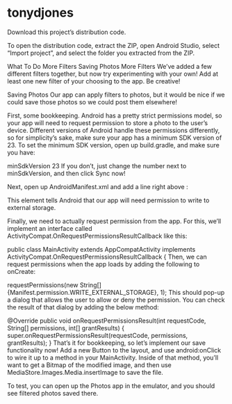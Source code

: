 # tonydjones

Download this project’s distribution code.

To open the distribution code, extract the ZIP, open Android Studio, select “Import project”, and select the folder you extracted from the ZIP.

What To Do
More Filters
Saving Photos
More Filters
We’ve added a few different filters together, but now try experimenting with your own! Add at least one new filter of your choosing to the app. Be creative!

Saving Photos
Our app can apply filters to photos, but it would be nice if we could save those photos so we could post them elsewhere!

First, some bookkeeping. Android has a pretty strict permissions model, so your app will need to request permission to store a photo to the user’s device. Different versions of Android handle these permissions differently, so for simplicity’s sake, make sure your app has a minimum SDK version of 23. To set the minimum SDK version, open up build.gradle, and make sure you have:

minSdkVersion 23
If you don’t, just change the number next to minSdkVersion, and then click Sync now!

Next, open up AndroidManifest.xml and add a line right above </manifest>:

<uses-permission
    android:name="android.permission.WRITE_EXTERNAL_STORAGE"
    tools:remove="android:maxSdkVersion" />
This element tells Android that our app will need permission to write to external storage.

Finally, we need to actually request permission from the app. For this, we’ll implement an interface called ActivityCompat.OnRequestPermissionsResultCallback like this:

public class MainActivity extends AppCompatActivity implements ActivityCompat.OnRequestPermissionsResultCallback {
Then, we can request permissions when the app loads by adding the following to onCreate:

requestPermissions(new String[]{Manifest.permission.WRITE_EXTERNAL_STORAGE}, 1);
This should pop-up a dialog that allows the user to allow or deny the permission. You can check the result of that dialog by adding the below method:

@Override
public void onRequestPermissionsResult(int requestCode, String[] permissions, int[] grantResults) {
    super.onRequestPermissionsResult(requestCode, permissions, grantResults);
}
That’s it for bookkeeping, so let’s implement our save functionality now! Add a new Button to the layout, and use android:onClick to wire it up to a method in your MainActivity. Inside of that method, you’ll want to get a Bitmap of the modified image, and then use MediaStore.Images.Media.insertImage to save the file.

To test, you can open up the Photos app in the emulator, and you should see filtered photos saved there.
